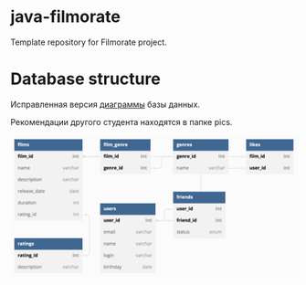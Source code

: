 # java-filmorate
Template repository for Filmorate project.

# Database structure
Исправленная версия [диаграммы](https://dbdiagram.io/d/63629c7fc9abfc61116fdd8a) базы данных.

Рекомендации другого студента находятся в папке pics.

![pic1](./pics/table_new.png)
